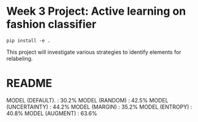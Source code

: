 # Week 3 Project: Active learning on fashion classifier

```
pip install -e .
```

This project will investigate various strategies to identify elements for relabeling.

# README
MODEL (DEFAULT).    : 30.2%
MODEL (RANDOM)      : 42.5%
MODEL (UNCERTAINTY) : 44.2%
MODEL (MARGIN)      : 35.2%
MODEL (ENTROPY)     : 40.8%
MODEL (AUGMENT)     : 63.6%